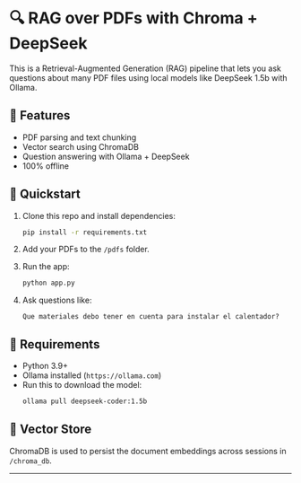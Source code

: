 # 🔍 RAG over PDFs with Chroma + DeepSeek

This is a Retrieval-Augmented Generation (RAG) pipeline that lets you ask questions about many PDF files using 
local models like DeepSeek 1.5b with Ollama.

## 🧱 Features

- PDF parsing and text chunking
- Vector search using ChromaDB
- Question answering with Ollama + DeepSeek
- 100% offline

## 🚀 Quickstart

1. Clone this repo and install dependencies:
    ```bash
    pip install -r requirements.txt
    ```

2. Add your PDFs to the `/pdfs` folder.

3. Run the app:
    ```bash
    python app.py
    ```

4. Ask questions like:
    ```
    Que materiales debo tener en cuenta para instalar el calentador?
    ```

## 🧠 Requirements

- Python 3.9+
- Ollama installed (`https://ollama.com`)
- Run this to download the model:
    ```bash
    ollama pull deepseek-coder:1.5b
    ```

## 📂 Vector Store

ChromaDB is used to persist the document embeddings across sessions in `/chroma_db`.

---
